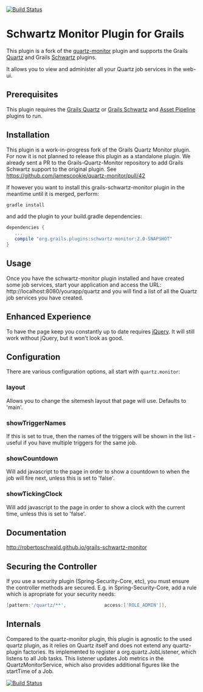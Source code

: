 [![Build Status](https://travis-ci.org/robertoschwald/grails-schwartz-monitor.svg?branch=master)](https://travis-ci.org/robertoschwald/grails-schwartz-monitor)

# Schwartz Monitor Plugin for Grails

This plugin is a fork of the [quartz-monitor](https://grails.org/plugin/quartz-monitor) plugin and supports
the Grails [Quartz](https://plugins.grails.org/plugin/quartz) and Grails [Schwartz](https://plugins.grails.org/plugin/schwartz) plugins.

It allows you to view and administer all your Quartz job services in the web-ui.

## Prerequisites

This plugin requires the [Grails Quartz](http://plugins.grails.org/plugin/grails/quartz)
or [Grails Schwartz](http://plugins.grails.org/plugin/agileorbit/schwartz)
and [Asset Pipeline](http://grails.org/plugin/asset-pipeline) plugins to run.

## Installation

This plugin is a work-in-progress fork of the Grails Quartz Monitor plugin. For now it is not planned to release this plugin as a standalone plugin. We already sent a PR to the Grails-Quartz-Monitor repository to add Grails Schwartz support to the original plugin. See https://github.com/jamescookie/quartz-monitor/pull/42

If however you want to install this grails-schwartz-monitor plugin in the meantime until it is merged, perform:
```sh
gradle install
```

and add the plugin to your build.gradle dependencies:

```groovy
dependencies {
   ...
   compile "org.grails.plugins:schwartz-monitor:2.0-SNAPSHOT"
}
```

## Usage

Once you have the schwartz-monitor plugin installed and have created some job services, start your application and access the URL: 
http://localhost:8080/yourapp/quartz and you will find a list of all the Quartz job services you have created.


## Enhanced Experience

To have the page keep you constantly up to date requires [jQuery](http://grails.org/plugin/jquery). It will still work without jQuery,
but it won't look as good.

## Configuration

There are various configuration options, all start with `quartz.monitor`:

### layout

Allows you to change the sitemesh layout that page will use. Defaults to 'main'.

### showTriggerNames

If this is set to true, then the names of the triggers will be shown in the list - useful if you have multiple triggers for the same job.

### showCountdown

Will add javascript to the page in order to show a countdown to when the job will fire next, unless this is set to 'false'.

### showTickingClock

Will add javascript to the page in order to show a clock with the current time, unless this is set to 'false'.

## Documentation

http://robertoschwald.github.io/grails-schwartz-monitor

## Securing the Controller
If you use a security plugin (Spring-Security-Core, etc), you must ensure the controller methods are secured. E.g. in Spring-Security-Core, add a rule which is apropriate for your security needs:
```groovy
[pattern:'/quartz/**',              access:['ROLE_ADMIN']],
```

## Internals

Compared to the quartz-monitor plugin, this plugin is agnostic to the used quartz plugin, as it relies on Quartz itself and does not extend
any quartz-plugin factories.
Its implemented to register a org.quartz.JobListener, which listens to all Job tasks. 
This listener updates Job metrics in the QuartzMonitorService, which also provides additional figures like the startTime of a Job.

[![Build Status](https://travis-ci.org/robertoschwald/grails-schwartz-monitor.svg?branch=master)](http://travis-ci.org/robertoschwald/grails-schwartz-monitor)
